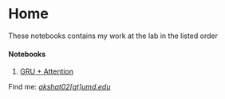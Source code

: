 Home
====================
These notebooks contains my work at the lab in the listed order

<h4>Notebooks</h4>

1.  [GRU + Attention](attention_2.ipynb)


Find me: <u>_akshat02[at]umd.edu_</u>